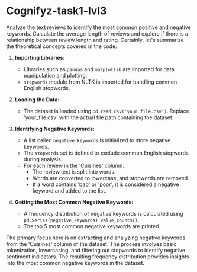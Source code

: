 # Cognifyz-task1-lvl3
Analyze the text reviews to identify the most common positive and negative keywords.  Calculate the average length of reviews and explore if there is a relationship between review length and rating.
Certainly, let's summarize the theoretical concepts covered in the code:

1. **Importing Libraries:**
   - Libraries such as `pandas` and `matplotlib` are imported for data manipulation and plotting.
   - `stopwords` module from NLTK is imported for handling common English stopwords.

2. **Loading the Data:**
   - The dataset is loaded using `pd.read_csv('your_file.csv')`. Replace 'your_file.csv' with the actual file path containing the dataset.

3. **Identifying Negative Keywords:**
   - A list called `negative_keywords` is initialized to store negative keywords.
   - The `stopwords` set is defined to exclude common English stopwords during analysis.
   - For each review in the 'Cuisines' column:
     - The review text is split into words.
     - Words are converted to lowercase, and stopwords are removed.
     - If a word contains 'bad' or 'poor', it is considered a negative keyword and added to the list.

4. **Getting the Most Common Negative Keywords:**
   - A frequency distribution of negative keywords is calculated using `pd.Series(negative_keywords).value_counts()`.
   - The top 5 most common negative keywords are printed.

The primary focus here is on extracting and analyzing negative keywords from the 'Cuisines' column of the dataset. The process involves basic tokenization, lowercasing, and filtering out stopwords to identify negative sentiment indicators. The resulting frequency distribution provides insights into the most common negative keywords in the dataset.
